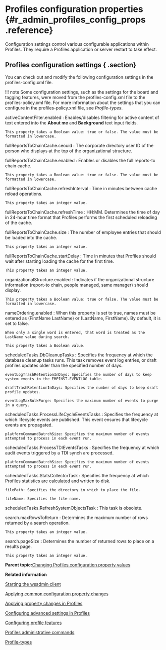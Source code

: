 # Profiles configuration properties {#r_admin_profiles_config_props .reference}

Configuration settings control various configurable applications within Profiles. They require a Profiles application or server restart to take effect.

## Profiles configuration settings { .section}

You can check out and modify the following configuration settings in the profiles-config.xml file.

!!! note
    Some configuration settings, such as the settings for the board and tagging features, were moved from the profiles-config.xml file to the profiles-policy.xml file. For more information about the settings that you can configure in the profiles-policy.xml file, see *Profile-types*.

activeContentFilter.enabled
:   Enables/disables filtering for active content of text entered into the **About me** and **Background** text input fields.

    This property takes a Boolean value: true or false. The value must be formatted in lowercase.

fullReportsToChainCache.ceouid
:   The corporate directory user ID of the person who displays at the top of the organizational structure.

fullReportsToChainCache.enabled
:   Enables or disables the full reports-to chain cache.

    This property takes a Boolean value: true or false. The value must be formatted in lowercase.

fullReportsToChainCache.refreshInterval
:   Time in minutes between cache reload operations.

    This property takes an integer value.

fullReportsToChainCache.refreshTime
:   HH:MM. Determines the time of day in 24-hour time format that Profiles performs the first scheduled reloading of the cache.

fullReportsToChainCache.size
:   The number of employee entries that should be loaded into the cache.

    This property takes an integer value.

fullReportsToChainCache.startDelay
:   Time in minutes that Profiles should wait after starting loading the cache for the first time.

    This property takes an integer value.

organizationalStructure.enabled
:   Indicates if the organizational structure information \(report-to chain, people managed, same manager\) should display.

    This property takes a Boolean value: true or false. The value must be formatted in lowercase.

nameOrdering.enabled
:   When this property is set to true, names must be entered as \(FirstName LastName\) or \(LastName, FirstName\). By default, it is set to false.

    When only a single word is entered, that word is treated as the LastName value during search.

    This property takes a Boolean value.

scheduledTasks.DbCleanupTasks
:   Specifies the frequency at which the database cleanup tasks runs. This task removes event log entries, or draft profiles updates older than the specified number of days.

    eventLogTrashRetentionInDays: Specifies the number of days to keep system events in the EMPINST.EVENTLOG table.

    draftTrashRetentionInDays: Specifies the number of days to keep draft profile updates.

    eventLogMaxBulkPurge: Specifies the maximum number of events to purge in a query.

scheduledTasks.ProcessLifeCycleEventsTasks
:   Specifies the frequency at which lifecycle events are published. This event ensures that lifecycle events are propagated.

    platformCommandBatrchSize: Specifies the maximum number of events attempted to process in each event run.

scheduledTasks.ProcessTDIEventsTasks
:   Specifies the frequency at which audit events triggered by a TDI synch are processed.

    platformCommandBatrchSize: Specifies the maximum number of events attempted to process in each event run.

scheduledTasks.StatsCollectorTask
:   Specifies the frequency at which Profiles statistics are calculated and written to disk.

    filePath: Specifies the directory in which to place the file.

    fileName: Specifies the file name.

scheduledTasks.RefreshSystemObjectsTask
:   This task is obsolete.

search.maxRowsToReturn
:   Determines the maximum number of rows returned by a search operation.

    This property takes an integer value.

search.pageSize
:   Determines the number of returned rows to place on a results page.

    This property takes an integer value.

**Parent topic:**[Changing Profiles configuration property values](../admin/t_admin_profiles_changing_config.md)

**Related information**  


[Starting the wsadmin client](../admin/t_admin_wsadmin_starting.md)

[Applying common configuration property changes](../admin/t_admin_common_save_changes.md)

[Applying property changes in Profiles](../admin/t_admin_profiles_save_changes.md)

[Configuring advanced settings in Profiles](../admin/c_admin_profiles_config_adv_settings.md)

[Configuring profile features](../admin/c_admin_profiles_configurable_features.md)

[Profiles administrative commands](../admin/r_admin_profiles_admin_props.md)

[Profile-types](../customize/r_admin_profiles_ovr_types.md)

